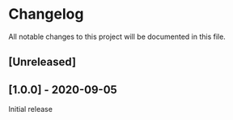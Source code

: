 # Changelog
All notable changes to this project will be documented in this file.

## [Unreleased]

## [1.0.0] - 2020-09-05
Initial release
